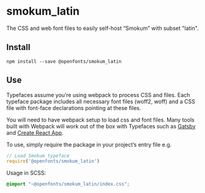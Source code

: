 
# smokum_latin

The CSS and web font files to easily self-host “Smokum” with subset "latin".

## Install

`npm install --save @openfonts/smokum_latin`

## Use

Typefaces assume you’re using webpack to process CSS and files. Each typeface
package includes all necessary font files (woff2, woff) and a CSS file with
font-face declarations pointing at these files.

You will need to have webpack setup to load css and font files. Many tools built
with Webpack will work out of the box with Typefaces such as [Gatsby](https://github.com/gatsbyjs/gatsby)
and [Create React App](https://github.com/facebookincubator/create-react-app).

To use, simply require the package in your project’s entry file e.g.

```javascript
// Load Smokum typeface
require('@openfonts/smokum_latin')
```

Usage in SCSS:
```scss
@import "~@openfonts/smokum_latin/index.css";
```
